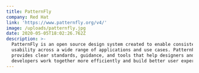 ```yaml
---
title: PatternFly
company: Red Hat
link: 'https://www.patternfly.org/v4/'
image: /uploads/patternfly.jpg
date: 2020-05-05T18:02:26.762Z
description: >-
  PatternFly is an open source design system created to enable consistency and
  usability across a wide range of applications and use cases. PatternFly
  provides clear standards, guidance, and tools that help designers and
  developers work together more efficiently and build better user experiences.
---
```

